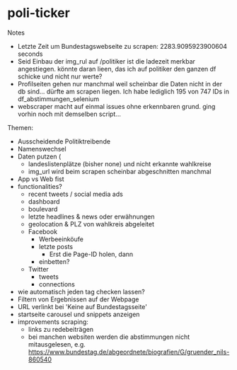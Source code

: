# poli-ticker

Notes
- Letzte Zeit um Bundestagswebseite zu scrapen:  2283.9095923900604 seconds
- Seid Einbau der img_rul auf /politiker ist die ladezeit merkbar angestiegen. könnte daran lieen, das ich auf politiker den ganzen df schicke und nicht nur werte?
- Profilseiten gehen nur manchmal weil scheinbar die Daten nicht in der db sind... dürfte am scrapen liegen. Ich habe lediglich 195 von 747 IDs in df_abstimmungen_selenium
- webscraper macht auf einmal issues ohne erkennbaren grund. ging vorhin noch mit demselben script...

Themen:
- Ausscheidende Politiktreibende
- Namenswechsel 
- Daten putzen (
  - landeslistenplätze (bisher none) und nicht erkannte wahlkreise
  - img_url wird beim scrapen scheinbar abgeschnitten manchmal 
- App vs Web fist
- functionalities?
  - recent tweets / social media ads
  - dashboard
  - boulevard
  - letzte headlines & news oder erwähnungen
  - geolocation & PLZ von wahlkreis abgeleitet
  - Facebook
    - Werbeeinköufe
    - letzte posts 
      - Erst die Page-ID holen, dann 
    - einbetten?
  - Twitter
    - tweets
    - connections
- wie automatisch jeden tag checken lassen?
- Filtern von Ergebnissen auf der Webpage
- URL verlinkt bei 'Keine auf Bundestagsseite'
- startseite carousel und snippets anzeigen
- improvements scraping: 
  - links zu redebeiträgen
  - bei manchen websiten werden die abstimmungen nicht mitausgelesen, e.g. https://www.bundestag.de/abgeordnete/biografien/G/gruender_nils-860540

